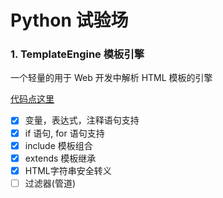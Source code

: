 # Python 试验场

### 1. TemplateEngine 模板引擎

一个轻量的用于 Web 开发中解析 HTML 模板的引擎

[代码点这里](./TemplateEngine)

- [X] 变量，表达式，注释语句支持
- [X] if 语句, for 语句支持
- [X] include 模板组合
- [X] extends 模板继承
- [X] HTML字符串安全转义
- [ ] 过滤器(管道)
